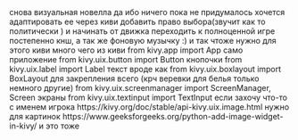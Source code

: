 <oi>
  снова визуальная новелла да ибо ничего пока не придумалось
</oi>
<oi>
  хочется адаптировать ее через киви 
  добавить право выбора(звучит как то политически ) и начинать от движка переходить к полноценной игре постепенно кнш, а так же фоновую       музычку :)
</oi> 
<oi>
  и так чтоже нужно для этого
      киви много чего из киви
      from kivy.app import App само приложение 
      from kivy.uix.button import Button кнопочки 
      from kivy.uix.label import Label текст вроде как
      from kivy.uix.boxlayout import BoxLayout для закрепления всего (крч веревки для белья только немного другие)
      from kivy.uix.screenmanager import ScreenManager, Screen экраны 
      from kivy.uix.textinput import TextInput если захочу что-то с именем игрока 
      https://kivy.org/doc/stable/api-kivy.uix.image.html    нужно для картинок 
      https://www.geeksforgeeks.org/python-add-image-widget-in-kivy/ и это тоже 
  </oi>

